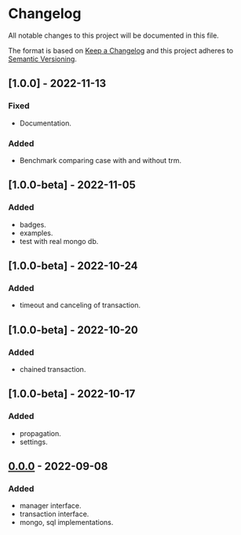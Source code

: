 # Changelog

All notable changes to this project will be documented in this file.

The format is based on [Keep a Changelog](http://keepachangelog.com/)
and this project adheres to [Semantic Versioning](http://semver.org/).

## [1.0.0] - 2022-11-13

### Fixed

- Documentation.

### Added

- Benchmark comparing case with and without trm.

## [1.0.0-beta] - 2022-11-05

### Added

- badges.
- examples.
- test with real mongo db.

## [1.0.0-beta] - 2022-10-24

### Added

- timeout and canceling of transaction.

## [1.0.0-beta] - 2022-10-20

### Added

- chained transaction.

## [1.0.0-beta] - 2022-10-17

### Added

- propagation.
- settings.

## [0.0.0] - 2022-09-08

### Added

- manager interface.
- transaction interface.
- mongo, sql implementations.

[0.0.0]: https://github.com/avito-tech/go-transaction-manager/
